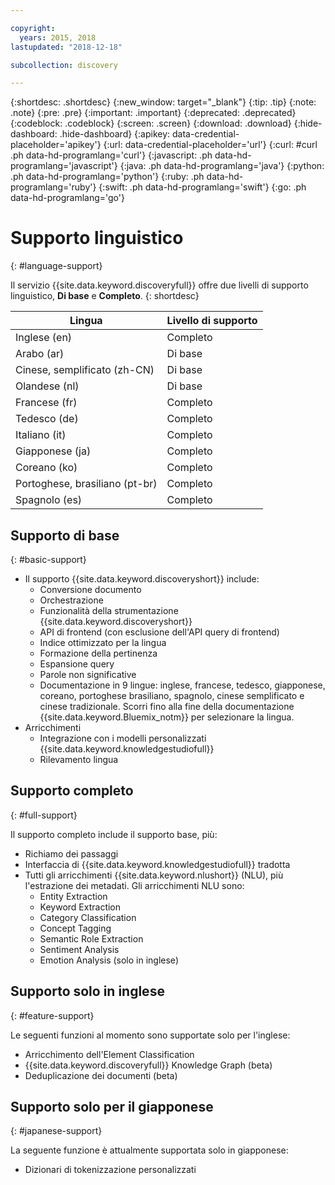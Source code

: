 ```yaml
---

copyright:
  years: 2015, 2018
lastupdated: "2018-12-18"

subcollection: discovery

---
```


{:shortdesc: .shortdesc}
{:new_window: target="_blank"}
{:tip: .tip}
{:note: .note}
{:pre: .pre}
{:important: .important}
{:deprecated: .deprecated}
{:codeblock: .codeblock}
{:screen: .screen}
{:download: .download}
{:hide-dashboard: .hide-dashboard}
{:apikey: data-credential-placeholder='apikey'} 
{:url: data-credential-placeholder='url'}
{:curl: #curl .ph data-hd-programlang='curl'}
{:javascript: .ph data-hd-programlang='javascript'}
{:java: .ph data-hd-programlang='java'}
{:python: .ph data-hd-programlang='python'}
{:ruby: .ph data-hd-programlang='ruby'}
{:swift: .ph data-hd-programlang='swift'}
{:go: .ph data-hd-programlang='go'}

# Supporto linguistico
{: #language-support}

Il servizio {{site.data.keyword.discoveryfull}} offre due livelli di supporto linguistico, **Di base** e **Completo**.
{: shortdesc}

| Lingua                         |  Livello di supporto         |
|---------------------------------|------------------------|
| Inglese (en)                    |  Completo         |
| Arabo (ar)                     |  Di base         |
| Cinese, semplificato (zh-CN)     |  Di base         |
| Olandese (nl)                     |  Di base         |
| Francese (fr)                     |  Completo         |
| Tedesco (de)                     |  Completo         |
| Italiano (it)                    |  Completo        |
| Giapponese (ja)                  |  Completo         |
| Coreano (ko)                    |  Completo         |
| Portoghese, brasiliano (pt-br)   |  Completo         |
| Spagnolo (es)                    |  Completo         |

## Supporto di base
{: #basic-support}

- Il supporto {{site.data.keyword.discoveryshort}} include:
    - Conversione documento
    - Orchestrazione
    - Funzionalità della strumentazione {{site.data.keyword.discoveryshort}}
    - API di frontend (con esclusione dell'API query di frontend)
    - Indice ottimizzato per la lingua
    - Formazione della pertinenza
    - Espansione query
    - Parole non significative
    - Documentazione in 9 lingue: inglese, francese, tedesco, giapponese, coreano, portoghese brasiliano, spagnolo, cinese semplificato e cinese tradizionale. Scorri fino alla fine della documentazione {{site.data.keyword.Bluemix_notm}} per selezionare la lingua.
- Arricchimenti
    - Integrazione con i modelli personalizzati {{site.data.keyword.knowledgestudiofull}}
    - Rilevamento lingua

## Supporto completo
{: #full-support}

Il supporto completo include il supporto base, più:

- Richiamo dei passaggi
- Interfaccia di {{site.data.keyword.knowledgestudiofull}} tradotta
- Tutti gli arricchimenti {{site.data.keyword.nlushort}} (NLU), più l'estrazione dei metadati. Gli arricchimenti NLU sono:
    - Entity Extraction
    - Keyword Extraction
    - Category Classification
    - Concept Tagging
    - Semantic Role Extraction
    - Sentiment Analysis
    - Emotion Analysis (solo in inglese)

## Supporto solo in inglese
{: #feature-support}

Le seguenti funzioni al momento sono supportate solo per l'inglese:

- Arricchimento dell'Element Classification
- {{site.data.keyword.discoveryfull}} Knowledge Graph (beta)
- Deduplicazione dei documenti (beta)

## Supporto solo per il giapponese
{: #japanese-support}

La seguente funzione è attualmente supportata solo in giapponese:

- Dizionari di tokenizzazione personalizzati
